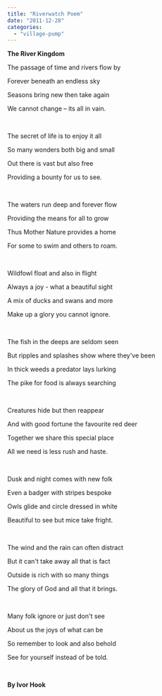 ```yaml
---
title: "Riverwatch Poem"
date: "2011-12-28"
categories: 
  - "village-pump"
---
```


**The River Kingdom**

The passage of time and rivers flow by

Forever beneath an endless sky

Seasons bring new then take again

We cannot change – its all in vain.

 

The secret of life is to enjoy it all

So many wonders both big and small

Out there is vast but also free

Providing a bounty for us to see.

 

The waters run deep and forever flow

Providing the means for all to grow

Thus Mother Nature provides a home

For some to swim and others to roam.

 

Wildfowl float and also in flight

Always a joy - what a beautiful sight

A mix of ducks and swans and more

Make up a glory you cannot ignore.

 

The fish in the deeps are seldom seen

But ripples and splashes show where they've been

In thick weeds a predator lays lurking

The pike for food is always searching

 

Creatures hide but then reappear

And with good fortune the favourite red deer

Together we share this special place

All we need is less rush and haste.

 

Dusk and night comes with new folk

Even a badger with stripes bespoke

Owls glide and circle dressed in white

Beautiful to see but mice take fright.

 

The wind and the rain can often distract

But it can't take away all that is fact

Outside is rich with so many things

The glory of God and all that it brings.

 

Many folk ignore or just don't see

About us the joys of what can be

So remember to look and also behold

See for yourself instead of be told.

 

**By Ivor Hook**
